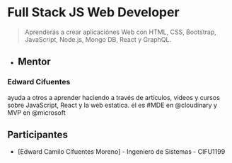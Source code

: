 # Full Stack JS Web Developer
> Aprenderás a crear aplicaciónes Web con HTML, CSS, Bootstrap, JavaScript, Node.js, Mongo DB, React y GraphQL.

+ ## Mentor 

### Edward Cifuentes 

ayuda a otros a aprender haciendo a través de artículos, videos y cursos sobre JavaScript, React y la web estatica. el es #MDE en @cloudinary y MVP en @microsoft 

## Participantes 

- [Edward Camilo Cifuentes Moreno] - Ingeniero de Sistemas - CIFU1199
